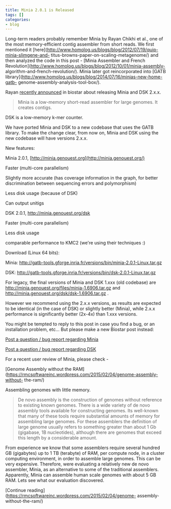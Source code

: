```yaml
---
title: Minia 2.0.1 is Released
tags: []
categories:
- blog
---
```

Long-term readers probably remember Minia by Rayan Chikhi et al., one of the
most memory-efficient contig assembler from short reads. We first mentioned it
[here](http://www.homolog.us/blogs/blog/2012/07/19/quip-minia-slimgene-and-
titus-browns-paper-on-scaling-metagenome/) and then analyzed the code in this
post - [Minia Assembler and French
Revolution](http://www.homolog.us/blogs/blog/2012/10/01/minia-assembly-
algorithm-and-french-revolution/). Minia later got reincorporated into [GATB
library](http://www.homolog.us/blogs/blog/2014/07/16/minias-new-home-gatb-
genome-assembly-analysis-tool-box/).
<!--more-->

Rayan [recently announced](https://www.biostars.org/p/129849/) in biostar
about releasing Minia and DSK 2.x.x.

> Minia is a low-memory short-read assembler for large genomes. It creates
contigs.

DSK is a low-memory k-mer counter.

We have ported Minia and DSK to a new codebase that uses the GATB library. To
make the change clear, from now on, Minia and DSK using the new codebase will
have versions 2.x.x.

New features:

Minia 2.0.1, [http://minia.genouest.org](http://minia.genouest.org/)

Faster (multi-core parallelism)

Slightly more accurate (has coverage information in the graph, for better
discrimination between sequencing errors and polymorphism)

Less disk usage (because of DSK)

Can output unitigs

DSK 2.0.1, <http://minia.genouest.org/dsk>

Faster (multi-core parallelism)

Less disk usage

comparable performance to KMC2 (we're using their techniques :)

Download (Linux 64 bits):

Minia: http://gatb-tools.gforge.inria.fr/versions/bin/minia-2.0.1-Linux.tar.gz

DSK: http://gatb-tools.gforge.inria.fr/versions/bin/dsk-2.0.1-Linux.tar.gz

For legacy, the final versions of Minia and DSK 1.xxx (old codebase) are
http://minia.genouest.org/files/minia-1.6906.tar.gz and
http://minia.genouest.org/dsk/dsk-1.6906.tar.gz .

However we recommend using the 2.x.x versions, as results are expected to be
identical (in the case of DSK) or slightly better (Minia), while 2.x.x
performance is significantly better (2x-4x) than 1.xxx versions.

You might be tempted to reply to this post in case you find a bug, or an
installation problem, etc... But please make a new Biostar post instead:

[Post a question / bug report regarding
Minia](https://www.biostars.org/p/new/post/?tag_val=minia)

[Post a question / bug report regarding
DSK](https://www.biostars.org/p/new/post/?tag_val=dsk)

For a recent user review of Minia, please check -

[Genome Assembly without the
RAM](https://rmcsoftwareinc.wordpress.com/2015/02/04/genome-assembly-without-
the-ram/)

Assembling genomes with little memory.

> De novo assembly is the construction of genomes without reference to
existing known genomes. There is a wide variety of de novo assembly tools
available for constructing genomes. Its well-known that many of these tools
require substantial amounts of memory for assembling large genomes. For these
assemblers the definition of large genome usually refers to something greater
than about 1 Gb (gigabase, 1B nucleotides), although there are genomes that
exceed this length by a considerable amount.

From experience we know that some assemblers require several hundred GB
(gigabytes) up to 1 TB (terabyte) of RAM, per compute node, in a cluster
computing environment, in order to assemble large genomes. This can be very
expensive. Therefore, were evaluating a relatively new de novo assembler,
Minia, as an alternative to some of the traditional assemblers. Apparently,
Minia can assemble human scale genomes with about 5 GB RAM. Lets see what our
evaluation discovered.

 [Continue reading](https://rmcsoftwareinc.wordpress.com/2015/02/04/genome-
assembly-without-the-ram/)

